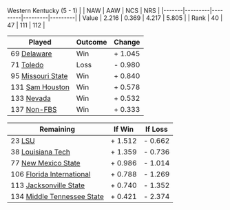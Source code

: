 Western Kentucky (5 - 1)
|       |   NAW   |   AAW   |   NCS   |   NRS   |
|-------|---------|---------|---------|---------|
| Value |   2.216 |   0.369 |   4.217 |   5.805 |
| Rank  |      40 |      47 |     111 |     112 |

| Played                    | Outcome    |  Change  |
|---------------------------|------------|----------|
|  69 [Delaware              ](Delaware.md)| Win        | +  1.045 |
|  71 [Toledo                ](Toledo.md)| Loss       | -  0.980 |
|  95 [Missouri State        ](MissouriState.md)| Win        | +  0.840 |
| 131 [Sam Houston           ](SamHouston.md)| Win        | +  0.578 |
| 133 [Nevada                ](Nevada.md)| Win        | +  0.532 |
| 137 [Non-FBS               ](NonFBS.md)| Win        | +  0.333 |

| Remaining                 |  If Win  |  If Loss |
|---------------------------|----------|----------|
|  23 [LSU                   ](LSU.md)| +  1.512 | -  0.662 |
|  38 [Louisiana Tech        ](LouisianaTech.md)| +  1.359 | -  0.736 |
|  77 [New Mexico State      ](NewMexicoState.md)| +  0.986 | -  1.014 |
| 106 [Florida International ](FloridaInternational.md)| +  0.788 | -  1.269 |
| 113 [Jacksonville State    ](JacksonvilleState.md)| +  0.740 | -  1.352 |
| 134 [Middle Tennessee State](MiddleTennesseeState.md)| +  0.421 | -  2.374 |


